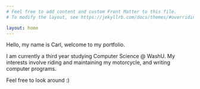 ```yaml
---
# Feel free to add content and custom Front Matter to this file.
# To modify the layout, see https://jekyllrb.com/docs/themes/#overriding-theme-defaults

layout: home
---
```



Hello, my name is Carl, welcome to my portfolio. 

I am currently a third year studying Computer Science @ WashU. My interests involve riding and maintaining my motorcycle, and writing computer programs. 

Feel free to look around :)

